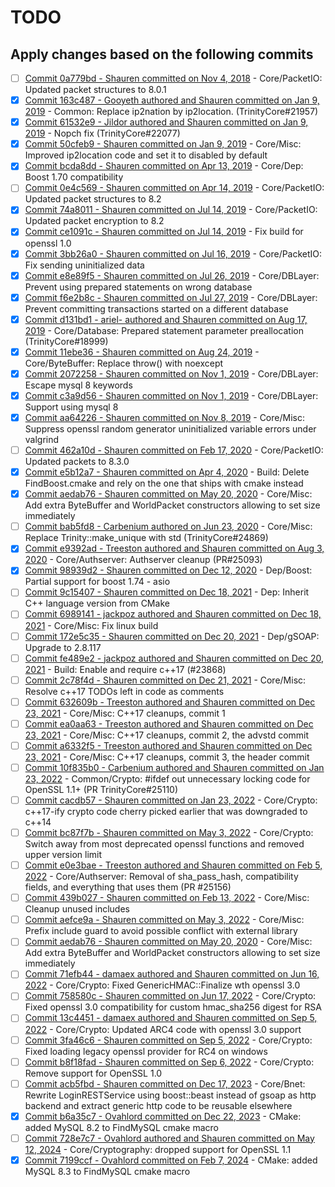 # TODO

## Apply changes based on the following commits

- [ ] [Commit 0a779bd - Shauren committed on Nov 4, 2018](https://github.com/idairfguido/TrinityCore/commit/0a779bd791fb63b2fc1663206279c7eaa9c02c6f#diff-a350a76e048de76702629666138fda9a6eaf9af36f16ea79151fd10f95ed94be) - Core/PacketIO: Updated packet structures to 8.0.1
- [x] [Commit 163c487 - Gooyeth authored and Shauren committed on Jan 9, 2019](https://github.com/idairfguido/TrinityCore/commit/163c487be7e60ab0488dade3e3170c9b7b9b5f68#diff-9548ad5730e018dba61771500dfc778592a20e2bc587d475f7669ed2be7cfc66L437) - Common: Replace ip2nation by ip2location. (TrinityCore#21957)
- [x] [Commit 61532e9 - Jildor authored and Shauren committed on Jan 9, 2019](https://github.com/idairfguido/TrinityCore/commit/61532e9816f750ae1690f8d5fca92525d6297ab6) - Nopch fix (TrinityCore#22077)
- [x] [Commit 50cfeb9 - Shauren committed on Jan 9, 2019](https://github.com/idairfguido/TrinityCore/commit/50cfeb9aa406b9f81a6aa51dcd87201e5f3bae1e#diff-9a56ffe4272b7c4e6be3ef910227dd84345d0183dbcbbe1b36189b550e58fb07) - Core/Misc: Improved ip2location code and set it to disabled by default
- [x] [Commit bcda8dd - Shauren committed on Apr 13, 2019](https://github.com/idairfguido/TrinityCore/commit/bcda8dd7421cfa1950a3e47081f2f28d032d38ac) - Core/Dep: Boost 1.70 compatibility
- [ ] [Commit 0e4c569 - Shauren committed on Apr 14, 2019](https://github.com/idairfguido/TrinityCore/commit/0e4c5697704359f648be4eab52eeb739528eb9d2#diff-a350a76e048de76702629666138fda9a6eaf9af36f16ea79151fd10f95ed94be) - Core/PacketIO: Updated packet structures to 8.2
- [x] [Commit 74a8011 - Shauren committed on Jul 14, 2019](https://github.com/idairfguido/TrinityCore/commit/74a801182a39358d62b596642c82c5f6c6e242e9) - Core/PacketIO: Updated packet encryption to 8.2
- [x] [Commit ce1091c - Shauren committed on Jul 14, 2019](https://github.com/TrinityCore/TrinityCore/commit/ce1091cf880d449ab41e171724680b8112b9319a) - Fix build for openssl 1.0
- [x] [Commit 3bb26a0 - Shauren committed on Jul 16, 2019](https://github.com/TrinityCore/TrinityCore/commit/3bb26a04f2ceb8b302f4727ed1487f190aaba51b) - Core/PacketIO: Fix sending uninitialized data
- [x] [Commit e8e89f5 - Shauren committed on Jul 26, 2019](https://github.com/idairfguido/TrinityCore/commit/e8e89f58fb800014f53341f12505f60ee2b5fb6f) - Core/DBLayer: Prevent using prepared statements on wrong database
- [x] [Commit f6e2b8c - Shauren committed on Jul 27, 2019](https://github.com/idairfguido/TrinityCore/commit/f6e2b8cdc1c8a3dd291947f67566b41dac116622) - Core/DBLayer: Prevent committing transactions started on a different database
- [x] [Commit d131bd1 - ariel- authored and Shauren committed on Aug 17, 2019](https://github.com/idairfguido/TrinityCore/commit/d131bd1da0bf1b835ef912713dd7444361aa0089) - Core/Database: Prepared statement parameter preallocation (TrinityCore#18999)
- [x] [Commit 11ebe36 - Shauren committed on Aug 24, 2019](https://github.com/idairfguido/TrinityCore/commit/11ebe36e57cd0ad299ce12bcaca4d98c73ac49d4) - Core/ByteBuffer: Replace throw() with noexcept
- [x] [Commit 2072258 - Shauren committed on Nov 1, 2019](https://github.com/idairfguido/TrinityCore/commit/2072258ef44e89e30256d529686ae2b8dc2b5f0d#diff-d0fcad7148692a88de31040e8ddd61d9a451c5d48f474eb8abaf708cd8939264R289) - Core/DBLayer: Escape mysql 8 keywords
- [x] [Commit c3a9d56 - Shauren committed on Nov 1, 2019](https://github.com/idairfguido/TrinityCore/commit/c3a9d56b56b665133707f587ecb1bd1c272f6911) - Core/DBLayer: Support using mysql 8
- [x] [Commit aa64226 - Shauren committed on Nov 8, 2019](https://github.com/idairfguido/TrinityCore/commit/aa64226b64bcad428a3d6207b322a48f97d5cf42) - Core/Misc: Suppress openssl random generator uninitialized variable errors under valgrind
- [ ] [Commit 462a10d - Shauren committed on Feb 17, 2020](https://github.com/idairfguido/TrinityCore/commit/462a10de17003631957b69e578e7e4c55ed1ef61) - Core/PacketIO: Updated packets to 8.3.0
- [x] [Commit e5b12a7 - Shauren committed on Apr 4, 2020](https://github.com/idairfguido/TrinityCore/commit/e5b12a76dcd3348ff5ddc3e79da4d4a9f6837351) - Build: Delete FindBoost.cmake and rely on the one that ships with cmake instead
- [x] [Commit aedab76 - Shauren committed on May 20, 2020](https://github.com/idairfguido/TrinityCore/commit/aedab76a119d2270d50e4f8692841fc9132c1fdf#diff-e79f32dcd1b31f9f2ece782109b6c8fec8d856a04d497292523ff879d83b5558) - Core/Misc: Add extra ByteBuffer and WorldPacket constructors allowing to set size immediately
- [ ] [Commit bab5fd8 - Carbenium authored on Jun 23, 2020](https://github.com/idairfguido/TrinityCore/commit/bab5fd87a34d92737e92d0850be05890a5ce8e24#diff-a350a76e048de76702629666138fda9a6eaf9af36f16ea79151fd10f95ed94be) - Core/Misc: Replace Trinity::make_unique with std (TrinityCore#24869)
- [x] [Commit e9392ad - Treeston authored and Shauren committed on Aug 3, 2020](https://github.com/idairfguido/TrinityCore/commit/e9392ad28767626e519c463e2110184d71ba8426) - Core/Authserver: Authserver cleanup (PR#25093)
- [x] [Commit 98939d2 - Shauren committed on Dec 12, 2020](https://github.com/idairfguido/TrinityCore/commit/98939d258aa013a6ab1040e08e4ac1d1ac56e909) - Dep/Boost: Partial support for boost 1.74 - asio
- [ ] [Commit 9c15407 - Shauren committed on Dec 18, 2021](https://github.com/TrinityCore/TrinityCore/commit/9c154074ed6c16640ce60a8e3ff28cc06f341442) - Dep: Inherit C++ language version from CMake
- [ ] [Commit 6989141 - jackpoz authored and Shauren committed on Dec 18, 2021](https://github.com/TrinityCore/TrinityCore/commit/6989141e71cd035e029ad4866530d53a0337872f) - Core/Misc: Fix linux build
- [ ] [Commit 172e5c35 - Shauren committed on Dec 20, 2021](https://github.com/idairfguido/TrinityCore/commit/172e5c3577f99331743f7d3c81de738811781552#diff-7c1fa8c03a5b889e4989171c0ae177c5f8451897ffda38644c3fecbeed749646) - Dep/gSOAP: Upgrade to 2.8.117
- [ ] [Commit fe489e2 - jackpoz authored and Shauren committed on Dec 20, 2021](https://github.com/TrinityCore/TrinityCore/commit/fe489e2be1312bc559d0c38691c9741ad69cfec8) - Build: Enable and require c++17 (#23868)
- [ ] [Commit 2c78f4d - Shauren committed on Dec 21, 2021](https://github.com/TrinityCore/TrinityCore/commit/2c78f4dd1f52200e7061b809bb472dbcd499962e) - Core/Misc: Resolve c++17 TODOs left in code as comments
- [ ] [Commit 632609b - Treeston authored and Shauren committed on Dec 23, 2021](https://github.com/TrinityCore/TrinityCore/commit/632609b897c7268bd18997633019dde98dd2e6d6) - Core/Misc: C++17 cleanups, commit 1
- [ ] [Commit ea0aa63 - Treeston authored and Shauren committed on Dec 23, 2021](https://github.com/TrinityCore/TrinityCore/commit/ea0aa63d96cac461dd0b473437f1143898d3c3b5) - Core/Misc: C++17 cleanups, commit 2, the advstd commit
- [ ] [Commit a6332f5 - Treeston authored and Shauren committed on Dec 23, 2021](https://github.com/TrinityCore/TrinityCore/commit/a6332f5dececbc5301c2c30931dfdc23e4aab717) - Core/Misc: C++17 cleanups, commit 3, the header commit
- [ ] [Commit 10f835b0 - Carbenium authored and Shauren committed on Jan 23, 2022](https://github.com/idairfguido/TrinityCore/commit/10f835b058ffa517866b08efe6634b0d5226bb66) - Common/Crypto: #ifdef out unnecessary locking code for OpenSSL 1.1+ (PR TrinityCore#25110)
- [ ] [Commit cacdb57 - Shauren committed on Jan 23, 2022](https://github.com/TrinityCore/TrinityCore/commit/cacdb57c9cd302e5d746e96cc37aa395564279c6) - Core/Crypto: c++17-ify crypto code cherry picked earlier that was downgraded to c++14
- [ ] [Commit bc87f7b  - Shauren committed on May 3, 2022](https://github.com/idairfguido/TrinityCore/commit/bc87f7b337154e683369a3790ee8fd1a7d4cba98) - Core/Crypto: Switch away from most deprecated openssl functions and removed upper version limit
- [ ] [Commit e0e3bae - Treeston authored and Shauren committed on Feb 5, 2022](https://github.com/TrinityCore/TrinityCore/commit/e0e3bae82cfb6c70ba810997104054ab6ca77e99) - Core/Authserver: Removal of sha_pass_hash, compatibility fields, and everything that uses them (PR #25156)
- [ ] [Commit 439b027 - Shauren committed on Feb 13, 2022](https://github.com/TrinityCore/TrinityCore/commit/439b027d48a32848e162927f50df1564b985c866) - Core/Misc: Cleanup unused includes
- [ ] [Commit aefce9a - Shauren committed on May 3, 2022](https://github.com/TrinityCore/TrinityCore/commit/aefce9a25cc1af82d91b07b819bf715fbce41b2f) - Core/Misc: Prefix include guard to avoid possible conflict with external library
- [ ] [Commit aedab76 - Shauren committed on May 20, 2020](https://github.com/idairfguido/TrinityCore/commit/aedab76a119d2270d50e4f8692841fc9132c1fdf) - Core/Misc: Add extra ByteBuffer and WorldPacket constructors allowing to set size immediately
- [ ] [Commit 71efb44 - damaex authored and Shauren committed on Jun 16, 2022](https://github.com/TrinityCore/TrinityCore/commit/71efb44dbdae2ad3da2542fc10d8b87fc9a2f902) - Core/Crypto: Fixed GenericHMAC::Finalize wth openssl 3.0
- [ ] [Commit 758580c - Shauren committed on Jun 17, 2022](https://github.com/TrinityCore/TrinityCore/commit/758580c0760c799f2b870d2a898120eb6065dc42) - Core/Crypto: Fixed openssl 3.0 compatibility for custom hmac_sha256 digest for RSA
- [ ] [Commit 13c4451 - damaex authored and Shauren committed on Sep 5, 2022](https://github.com/TrinityCore/TrinityCore/commit/13c44517da23d6e1adf2cb9b526d3181516a1cb2) - Core/Crypto: Updated ARC4 code with openssl 3.0 support
- [ ] [Commit 3fa46c6 - Shauren committed on Sep 5, 2022](https://github.com/idairfguido/TrinityCore/commit/3fa46c6dc10459163aa9d225f27e59cb4cc7d498) - Core/Crypto: Fixed loading legacy openssl provider for RC4 on windows
- [ ] [Commit b8f18fad - Shauren committed on Sep 6, 2022](https://github.com/idairfguido/TrinityCore/commit/b8f18fad29df98d5e8dee1ba28cd5f01fbdf9832) - Core/Crypto: Remove support for OpenSSL 1.0
- [ ] [Commit acb5fbd - Shauren committed on Dec 17, 2023](https://github.com/idairfguido/TrinityCore/commit/acb5fbd48b5bd911dd0da6016a3d86d4c64724b6#diff-a645037feff76ae5c4c254124c6fc8bd785e5810b6f38b8cd4eb0848864ca395) - Core/Bnet: Rewrite LoginRESTService using boost::beast instead of gsoap as http backend and extract generic http code to be reusable elsewhere
- [x] [Commit b6a35c7 - Ovahlord committed on Dec 22, 2023](https://github.com/idairfguido/TrinityCore/commit/b6a35c79200e0a9bccc10fd3d5ec9bf1d5af6ebe) - CMake: added MySQL 8.2 to FindMySQL cmake macro
- [ ] [Commit 728e7c7 - Ovahlord authored and Shauren committed on May 12, 2024](https://github.com/idairfguido/TrinityCore/commit/728e7c7fcf2435172a86e621746db5218bdda0cd) - Core/Cryptography: dropped support for OpenSSL 1.1
- [x] [Commit 7199ccf - Ovahlord committed on Feb 7, 2024](https://github.com/idairfguido/TrinityCore/commit/7199ccf156e806f967471e24677d265b525aeb11) - CMake: added MySQL 8.3 to FindMySQL cmake macro
